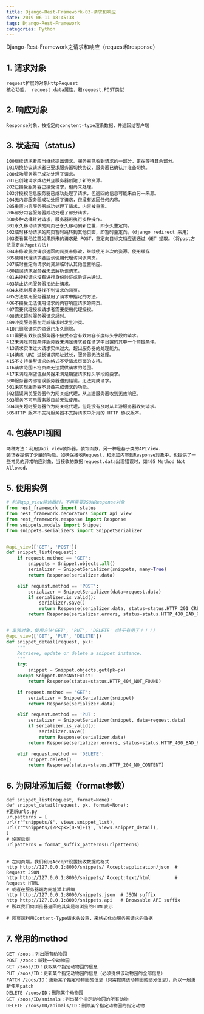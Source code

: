 ```yaml
---
title: Django-Rest-Framework-03-请求和响应
date: 2019-06-11 18:45:38
tags: Django-Rest-Framework
categories: Python
---
```


Django-Rest-Framework之请求和响应（request和response）

<!-- more -->

## 1. 请求对象
    request扩展的对象HttpRequest
    核心功能， request.data属性，和request.POST类似
## 2. 响应对象
    Response对象，按指定的congtent-type渲染数据，并返回给客户端
## 3. 状态码（status）
    100继续请求者应当继续提出请求。服务器已收到请求的一部分，正在等待其余部分。
    101切换协议请求者已要求服务器切换协议，服务器已确认并准备切换。
    200成功服务器已成功处理了请求。
    201已创建请求成功并且服务器创建了新的资源。
    202已接受服务器已接受请求，但尚未处理。
    203非授权信息服务器已成功处理了请求，但返回的信息可能来自另一来源。
    204无内容服务器成功处理了请求，但没有返回任何内容。
    205重置内容服务器成功处理了请求，内容被重置。
    206部分内容服务器成功处理了部分请求。
    300多种选择针对请求，服务器可执行多种操作。
    301永久移动请求的网页已永久移动到新位置，即永久重定向。
    302临时移动请求的网页暂时跳转到其他页面，即暂时重定向。（django redirect 采用）
    303查看其他位置如果原来的请求是 POST，重定向目标文档应该通过 GET 提取。(将post方法重定向为get方法)
    304未修改此次请求返回的网页未修改，继续使用上次的资源。使用缓存
    305使用代理请求者应该使用代理访问该网页。
    307临时重定向请求的资源临时从其他位置响应。
    400错误请求服务器无法解析该请求。
    401未授权请求没有进行身份验证或验证未通过。
    403禁止访问服务器拒绝此请求。
    404未找到服务器找不到请求的网页。
    405方法禁用服务器禁用了请求中指定的方法。
    406不接受无法使用请求的内容响应请求的网页。
    407需要代理授权请求者需要使用代理授权。
    408请求超时服务器请求超时。
    409冲突服务器在完成请求时发生冲突。
    410已删除请求的资源已永久删除。
    411需要有效长度服务器不接受不含有效内容长度标头字段的请求。
    412未满足前提条件服务器未满足请求者在请求中设置的其中一个前提条件。
    413请求实体过大请求实体过大，超出服务器的处理能力。
    414请求 URI 过长请求网址过长，服务器无法处理。
    415不支持类型请求的格式不受请求页面的支持。
    416请求范围不符页面无法提供请求的范围。
    417未满足期望值服务器未满足期望请求标头字段的要求。
    500服务器内部错误服务器遇到错误，无法完成请求。
    501未实现服务器不具备完成请求的功能。
    502错误网关服务器作为网关或代理，从上游服务器收到无效响应。
    503服务不可用服务器目前无法使用。
    504网关超时服务器作为网关或代理，但是没有及时从上游服务器收到请求。
    505HTTP 版本不支持服务器不支持请求中所用的 HTTP 协议版本。

## 4. 包装API视图
    两种方法：利用@api_view装饰器，装饰函数，另一种是基于类的APIView.
    装饰器提供了少量的功能，如确保接收Request，和添加内容到Response对象中，也提供了一些常见的异常响应对象，当接收的数据request.data出现错误时，如405 Method Not Allowed，
    
## 5. 使用实例
```python
# 利用qpp_view装饰器时，不再需要JSONResponse对象
from rest_framework import status
from rest_framework.decorators import api_view
from rest_framework.response import Response
from snippets.models import Snippet
from snippets.serializers import SnippetSerializer


@api_view(['GET', 'POST'])
def snippet_list(request):
    if request.method == 'GET':
        snippets = Snippet.objects.all()
        serializer = SnippetSerializer(snippets, many=True)
        return Response(serializer.data)

    elif request.method == 'POST':
        serializer = SnippetSerializer(data=request.data)
        if serializer.is_valid():
            serializer.save()
            return Response(serializer.data, status=status.HTTP_201_CREATED)
        return Response(serializer.errors, status=status.HTTP_400_BAD_REQUEST)


# 单独对象，使用方法'GET', 'PUT', 'DELETE'（终于有用了！！！）
@api_view(['GET', 'PUT', 'DELETE'])
def snippet_detail(request, pk):
    """
    Retrieve, update or delete a snippet instance.
    """
    try:
        snippet = Snippet.objects.get(pk=pk)
    except Snippet.DoesNotExist:
        return Response(status=status.HTTP_404_NOT_FOUND)

    if request.method == 'GET':
        serializer = SnippetSerializer(snippet)
        return Response(serializer.data)

    elif request.method == 'PUT':
        serializer = SnippetSerializer(snippet, data=request.data)
        if serializer.is_valid():
            serializer.save()
            return Response(serializer.data)
        return Response(serializer.errors, status=status.HTTP_400_BAD_REQUEST)

    elif request.method == 'DELETE':
        snippet.delete()
        return Response(status=status.HTTP_204_NO_CONTENT)
```
  
## 6. 为网址添加后缀（format参数）
    def snippet_list(request, format=None):
    def snippet_detail(request, pk, format=None):
    #更新urls.py
    urlpatterns = [
    url(r'^snippets/$', views.snippet_list),
    url(r'^snippets/(?P<pk>[0-9]+)$', views.snippet_detail),
    ]
    # 设置后缀
    urlpatterns = format_suffix_patterns(urlpatterns)
    
    
    # 在网页端，我们利用Accept设置接收数据的格式
    http http://127.0.0.1:8000/snippets/ Accept:application/json  # Request JSON
    http http://127.0.0.1:8000/snippets/ Accept:text/html         # Request HTML
    # 或者在服务器端为网址添上后缀
    http http://127.0.0.1:8000/snippets.json  # JSON suffix
    http http://127.0.0.1:8000/snippets.api   # Browsable API suffix
    # 所以我们向浏览器返回的其实是可浏览的HTML表示
    
    # 网页端利用Content-Type请求头设置，来格式化向服务器请求的数据
    
## 7. 常用的method
    GET /zoos：列出所有动物园
    POST /zoos：新建一个动物园
    GET /zoos/ID：获取某个指定动物园的信息
    PUT /zoos/ID：更新某个指定动物园的信息（必须提供该动物园的全部信息）
    PATCH /zoos/ID：更新某个指定动物园的信息（只需提供该动物园的部分信息），所以一般更新使用patch
    DELETE /zoos/ID：删除某个动物园
    GET /zoos/ID/animals：列出某个指定动物园的所有动物
    DELETE /zoos/ID/animals/ID：删除某个指定动物园的指定动物
    
